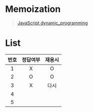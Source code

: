 # Memoization
> [JavaScript dynamic_programming](../../../theory/dynamic_programming.md)

# List
|번호|정답여부|재응시|
|:---:|:---:|:---:|
|1|X|O|
|2|O|O|
|3|X|다시|
|4|||
|5|||
